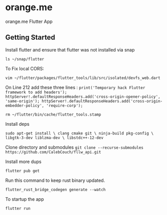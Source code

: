 # orange.me

orange.me Flutter App

## Getting Started

Install flutter and ensure that flutter was not installed via snap

`ls ~/snap/flutter`  

To Fix local CORS:

`vim ~/flutter/packages/flutter_tools/lib/src/isolated/devfs_web.dart`

On Line 212 add these three lines :
`
    print('Temporary hack Flutter framework to add headers');
    httpServer!.defaultResponseHeaders.add('cross-origin-opener-policy', 'same-origin');
    httpServer!.defaultResponseHeaders.add('cross-origin-embedder-policy', 'require-corp');
`

`rm ~/flutter/bin/cache/flutter_tools.stamp`

Install deps

`sudo apt-get install \
      clang cmake git \
      ninja-build pkg-config \
      libgtk-3-dev liblzma-dev \
      libstdc++-12-dev`

Clone directory and submodules
`git clone --recurse-submodules https://github.com/CalebCouch/fllw_api.git`

Install more dups

`flutter pub get`

Run this command to keep rust binary updated.

`flutter_rust_bridge_codegen generate --watch`

To startup the app

`flutter run`


